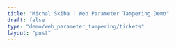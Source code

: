 ```yaml
---
title: "Michal Skiba | Web Parameter Tampering Demo"
draft: false
type: "demo/web_parameter_tampering/tickets"
layout: "post"
---
```

